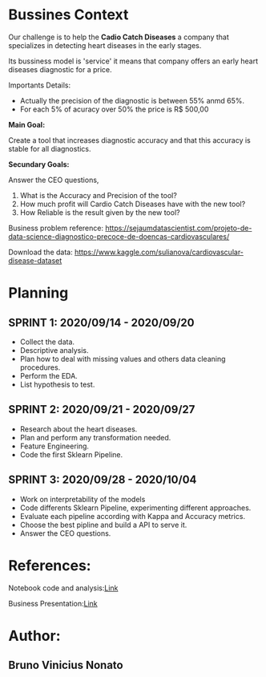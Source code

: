 # Bussines Context

Our challenge is to help the **Cadio Catch Diseases** a company that specializes in detecting heart diseases in the early stages. 

Its bussiness model is 'service' it means that company offers an early heart diseases diagnostic for a price.

Importants Details:

- Actually the precision of the diagnostic is between 55% anmd 65%.
- For each 5% of acuracy over 50% the price is R$ 500,00

**Main Goal:**

Create a tool that increases diagnostic accuracy and that this accuracy is stable for all diagnostics.

**Secundary Goals:**

Answer the CEO questions,

1. What is the Accuracy and Precision of the tool?
2. How much profit will Cardio Catch Diseases have with the new tool?
3. How Reliable is the result given by the new tool?


Business problem reference: https://sejaumdatascientist.com/projeto-de-data-science-diagnostico-precoce-de-doencas-cardiovasculares/

Download the data: https://www.kaggle.com/sulianova/cardiovascular-disease-dataset


# Planning

## SPRINT 1: 2020/09/14 - 2020/09/20

- Collect the data.
- Descriptive analysis.
- Plan how to deal with missing values and others data cleaning procedures.
- Perform the EDA.
- List hypothesis to test.

## SPRINT 2: 2020/09/21 - 2020/09/27

- Research about the heart diseases.
- Plan and perform any transformation needed.
- Feature Engineering.
- Code the first Sklearn Pipeline.

## SPRINT 3:  2020/09/28 - 2020/10/04

- Work on interpretability of the models
- Code differents Sklearn Pipeline, experimenting different approaches.
- Evaluate each pipeline according with Kappa and Accuracy metrics.
- Choose the best pipline and build a API to serve it.
- Answer the CEO questions.

# References:

Notebook code and analysis:[Link](https://github.com/bruno154/project-4-cardio-catch-disease/blob/main/notebooks/project-catch-disease-pa001.ipynb)

Business Presentation:[Link](https://github.com/bruno154/project-4-cardio-catch-disease/blob/main/cardio_catch_disease.pdf)


# Author:
## Bruno Vinicius Nonato
